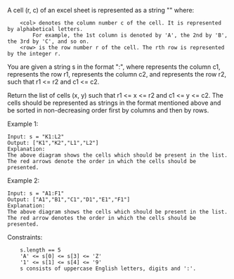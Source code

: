 A cell (r, c) of an excel sheet is represented as a string "<col><row>" where:

```
    <col> denotes the column number c of the cell. It is represented by alphabetical letters.
        For example, the 1st column is denoted by 'A', the 2nd by 'B', the 3rd by 'C', and so on.
    <row> is the row number r of the cell. The rth row is represented by the integer r.
```

You are given a string s in the format "<col1><row1>:<col2><row2>", where <col1> represents the column c1, <row1> represents the row r1, <col2> represents the column c2, and <row2> represents the row r2, such that r1 <= r2 and c1 <= c2.

Return the list of cells (x, y) such that r1 <= x <= r2 and c1 <= y <= c2. The cells should be represented as strings in the format mentioned above and be sorted in non-decreasing order first by columns and then by rows.

Example 1:

```
Input: s = "K1:L2"
Output: ["K1","K2","L1","L2"]
Explanation:
The above diagram shows the cells which should be present in the list.
The red arrows denote the order in which the cells should be presented.
```

Example 2:

```
Input: s = "A1:F1"
Output: ["A1","B1","C1","D1","E1","F1"]
Explanation:
The above diagram shows the cells which should be present in the list.
The red arrow denotes the order in which the cells should be presented.
```

Constraints:

```
    s.length == 5
    'A' <= s[0] <= s[3] <= 'Z'
    '1' <= s[1] <= s[4] <= '9'
    s consists of uppercase English letters, digits and ':'.
```
